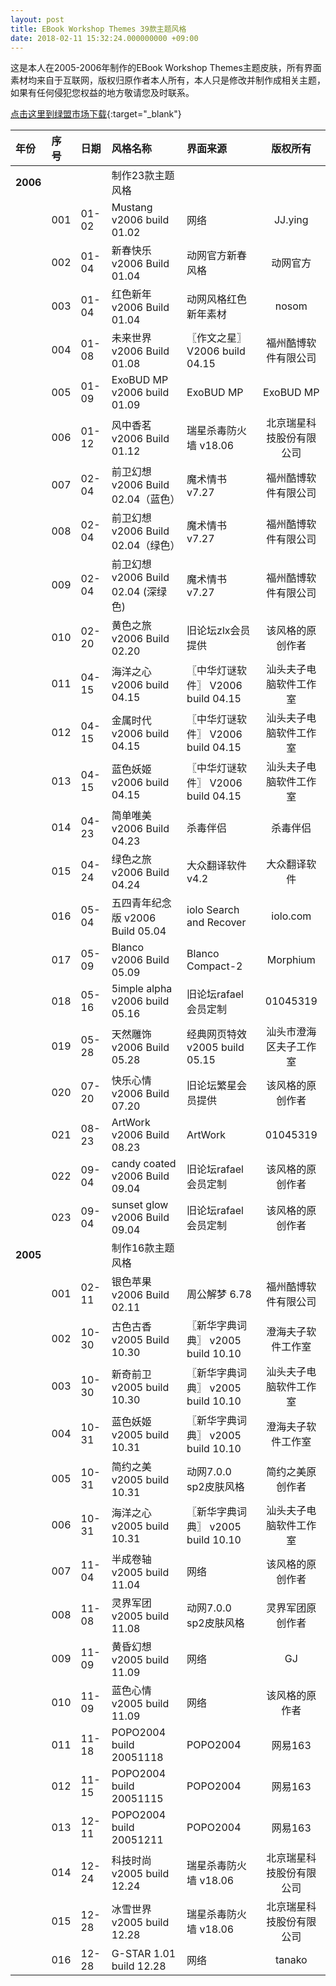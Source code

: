 ```yaml
---
layout: post
title: EBook Workshop Themes 39款主题风格
date: 2018-02-11 15:32:24.000000000 +09:00
---
```


这是本人在2005-2006年制作的EBook Workshop Themes主题皮肤，所有界面素材均来自于互联网，版权归原作者本人所有，本人只是修改并制作成相关主题，如果有任何侵犯您权益的地方敬请您及时联系。

[点击这里到绿盟市场下载](http://www.xdowns.com/soft/38/217/2006/Soft_7092.html){:target="_blank"}

| 年份 | 序号 |日期 |风格名称 |界面来源 |版权所有|
|:-------------|:-------------|:------|:------------|:------------|:-----------:|
|**2006**|     |     |制作23款主题风格|     |     |
|    |001|01-02|Mustang v2006 build 01.02|网络|JJ.ying|
|    |002|01-04|新春快乐 v2006 Build 01.04|动网官方新春风格|动网官方|
|    |003|01-04|红色新年 v2006 Build 01.04|动网风格红色新年素材|nosom|
|    |004|01-08|未来世界 v2006 Build 01.08|〖作文之星〗 V2006 build 04.15|福州酷博软件有限公司|
|    |005|01-09|ExoBUD MP v2006 build 01.09|ExoBUD MP|ExoBUD MP|
|    |006|01-12|风中香茗 v2006 Build 01.12|瑞星杀毒防火墙 v18.06|北京瑞星科技股份有限公司|
|    |007|02-04|前卫幻想 v2006 Build 02.04（蓝色）|魔术情书 v7.27|福州酷博软件有限公司|
|    |008|02-04|前卫幻想 v2006 Build 02.04（绿色）|魔术情书 v7.27|福州酷博软件有限公司|
|    |009|02-04|前卫幻想 v2006 Build 02.04 (深绿色)|魔术情书 v7.27|福州酷博软件有限公司|
|    |010|02-20|黄色之旅 v2006 Build 02.20|旧论坛zlx会员提供|该风格的原创作者|
|    |011|04-15|海洋之心 v2006 build 04.15|〖中华灯谜软件〗 V2006 build 04.15|汕头夫子电脑软件工作室|
|    |012|04-15|金属时代 v2006 build 04.15|〖中华灯谜软件〗 V2006 build 04.15|汕头夫子电脑软件工作室|
|    |013|04-15|蓝色妖姬 v2006 build 04.15|〖中华灯谜软件〗 V2006 build 04.15|汕头夫子电脑软件工作室|
|    |014|04-23|简单唯美 v2006 Build 04.23|杀毒伴侣|杀毒伴侣|
|    |015|04-24|绿色之旅 v2006 Build 04.24|大众翻译软件 v4.2|大众翻译软件|
|    |016|05-04|五四青年纪念版 v2006 Build 05.04|iolo Search and Recover|iolo.com|
|    |017|05-09|Blanco v2006 Build 05.09|Blanco Compact-2|Morphium|
|    |018|05-16|5imple alpha v2006 build 05.16|旧论坛rafael会员定制|01045319|
|    |019|05-28|天然雕饰 v2006 Build 05.28|经典网页特效 v2005 build 05.15|汕头市澄海区夫子工作室|
|    |020|07-20|快乐心情 v2006 Build 07.20|旧论坛繁星会员提供|该风格的原创作者|
|    |021|08-23|ArtWork v2006 Build 08.23|ArtWork|01045319|
|    |022|09-04|candy coated v2006 Build 09.04|旧论坛rafael会员定制|该风格的原创作者|
|    |023|09-04|sunset glow v2006 Build 09.04|旧论坛rafael会员定制|该风格的原创作者|
|**2005**|     |     |制作16款主题风格|     |     |
|    |001|02-11|银色苹果 v2006 Build 02.11|周公解梦 6.78|福州酷博软件有限公司|
|    |002|10-30|古色古香 v2005 Build 10.30|〖新华字典词典〗 v2005 build 10.10|澄海夫子软件工作室|
|    |003|10-30|新奇前卫 v2005 build 10.30|〖新华字典词典〗 v2005 build 10.10|汕头夫子电脑软件工作室|
|    |004|10-31|蓝色妖姬 v2005 build 10.31|〖新华字典词典〗 v2005 build 10.10|澄海夫子软件工作室|
|    |005|10-31|简约之美 v2005 build 10.31 |动网7.0.0 sp2皮肤风格|简约之美原创作者|
|    |006|10-31|海洋之心 v2005 build 10.31|〖新华字典词典〗 v2005 build 10.10|汕头夫子电脑软件工作室|
|    |007|11-04|半成卷轴 v2005 build 11.04|网络|该风格的原创作者|
|    |008|11-08|灵界军团 v2005 build 11.08|动网7.0.0 sp2皮肤风格|灵界军团原创作者|
|    |009|11-09|黄昏幻想 v2005 build 11.09|网络|GJ|
|    |010|11-09|蓝色心情 v2005 build 11.09|网络|该风格的原作者|
|    |011|11-18|POPO2004 build 20051118|POPO2004|网易163|
|    |012|11-15|POPO2004 build 20051115|POPO2004|网易163|
|    |013|12-11|POPO2004 build 20051211|POPO2004|网易163|
|    |014|12-24|科技时尚 v2005 build 12.24|瑞星杀毒防火墙 v18.06|北京瑞星科技股份有限公司|
|    |015|12-28|冰雪世界 v2005 build 12.28|瑞星杀毒防火墙 v18.06|北京瑞星科技股份有限公司|
|    |016|12-28|G-STAR 1.01  build 12.28|网络|tanako|
    

